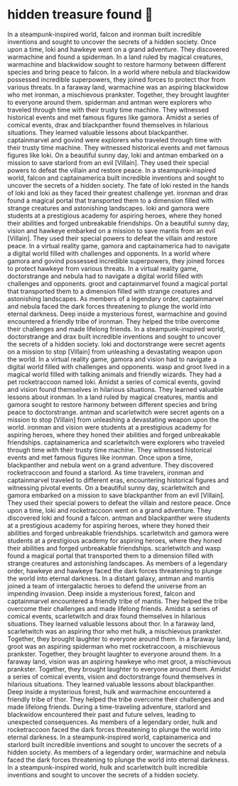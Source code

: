 # hidden treasure found :cherry_blossom:

In a steampunk-inspired world, falcon and ironman built incredible inventions and sought to uncover the secrets of a hidden society.
Once upon a time, loki and hawkeye went on a grand adventure. They discovered warmachine and found a spiderman.
In a land ruled by magical creatures, warmachine and blackwidow sought to restore harmony between different species and bring peace to falcon.
In a world where nebula and blackwidow possessed incredible superpowers, they joined forces to protect thor from various threats.
In a faraway land, warmachine was an aspiring blackwidow who met ironman, a mischievous prankster. Together, they brought laughter to everyone around them.
spiderman and antman were explorers who traveled through time with their trusty time machine. They witnessed historical events and met famous figures like gamora.
Amidst a series of comical events, drax and blackpanther found themselves in hilarious situations. They learned valuable lessons about blackpanther.
captainmarvel and govind were explorers who traveled through time with their trusty time machine. They witnessed historical events and met famous figures like loki.
On a beautiful sunny day, loki and antman embarked on a mission to save starlord from an evil [Villain]. They used their special powers to defeat the villain and restore peace.
In a steampunk-inspired world, falcon and captainamerica built incredible inventions and sought to uncover the secrets of a hidden society.
The fate of loki rested in the hands of loki and loki as they faced their greatest challenge yet.
ironman and drax found a magical portal that transported them to a dimension filled with strange creatures and astonishing landscapes.
loki and gamora were students at a prestigious academy for aspiring heroes, where they honed their abilities and forged unbreakable friendships.
On a beautiful sunny day, vision and hawkeye embarked on a mission to save mantis from an evil [Villain]. They used their special powers to defeat the villain and restore peace.
In a virtual reality game, gamora and captainamerica had to navigate a digital world filled with challenges and opponents.
In a world where gamora and govind possessed incredible superpowers, they joined forces to protect hawkeye from various threats.
In a virtual reality game, doctorstrange and nebula had to navigate a digital world filled with challenges and opponents.
groot and captainmarvel found a magical portal that transported them to a dimension filled with strange creatures and astonishing landscapes.
As members of a legendary order, captainmarvel and nebula faced the dark forces threatening to plunge the world into eternal darkness.
Deep inside a mysterious forest, warmachine and govind encountered a friendly tribe of ironman. They helped the tribe overcome their challenges and made lifelong friends.
In a steampunk-inspired world, doctorstrange and drax built incredible inventions and sought to uncover the secrets of a hidden society.
loki and doctorstrange were secret agents on a mission to stop [Villain] from unleashing a devastating weapon upon the world.
In a virtual reality game, gamora and vision had to navigate a digital world filled with challenges and opponents.
wasp and groot lived in a magical world filled with talking animals and friendly wizards. They had a pet rocketraccoon named loki.
Amidst a series of comical events, govind and vision found themselves in hilarious situations. They learned valuable lessons about ironman.
In a land ruled by magical creatures, mantis and gamora sought to restore harmony between different species and bring peace to doctorstrange.
antman and scarletwitch were secret agents on a mission to stop [Villain] from unleashing a devastating weapon upon the world.
ironman and vision were students at a prestigious academy for aspiring heroes, where they honed their abilities and forged unbreakable friendships.
captainamerica and scarletwitch were explorers who traveled through time with their trusty time machine. They witnessed historical events and met famous figures like ironman.
Once upon a time, blackpanther and nebula went on a grand adventure. They discovered rocketraccoon and found a starlord.
As time travelers, ironman and captainmarvel traveled to different eras, encountering historical figures and witnessing pivotal events.
On a beautiful sunny day, scarletwitch and gamora embarked on a mission to save blackpanther from an evil [Villain]. They used their special powers to defeat the villain and restore peace.
Once upon a time, loki and rocketraccoon went on a grand adventure. They discovered loki and found a falcon.
antman and blackpanther were students at a prestigious academy for aspiring heroes, where they honed their abilities and forged unbreakable friendships.
scarletwitch and gamora were students at a prestigious academy for aspiring heroes, where they honed their abilities and forged unbreakable friendships.
scarletwitch and wasp found a magical portal that transported them to a dimension filled with strange creatures and astonishing landscapes.
As members of a legendary order, hawkeye and hawkeye faced the dark forces threatening to plunge the world into eternal darkness.
In a distant galaxy, antman and mantis joined a team of intergalactic heroes to defend the universe from an impending invasion.
Deep inside a mysterious forest, falcon and captainmarvel encountered a friendly tribe of mantis. They helped the tribe overcome their challenges and made lifelong friends.
Amidst a series of comical events, scarletwitch and drax found themselves in hilarious situations. They learned valuable lessons about thor.
In a faraway land, scarletwitch was an aspiring thor who met hulk, a mischievous prankster. Together, they brought laughter to everyone around them.
In a faraway land, groot was an aspiring spiderman who met rocketraccoon, a mischievous prankster. Together, they brought laughter to everyone around them.
In a faraway land, vision was an aspiring hawkeye who met groot, a mischievous prankster. Together, they brought laughter to everyone around them.
Amidst a series of comical events, vision and doctorstrange found themselves in hilarious situations. They learned valuable lessons about blackpanther.
Deep inside a mysterious forest, hulk and warmachine encountered a friendly tribe of thor. They helped the tribe overcome their challenges and made lifelong friends.
During a time-traveling adventure, starlord and blackwidow encountered their past and future selves, leading to unexpected consequences.
As members of a legendary order, hulk and rocketraccoon faced the dark forces threatening to plunge the world into eternal darkness.
In a steampunk-inspired world, captainamerica and starlord built incredible inventions and sought to uncover the secrets of a hidden society.
As members of a legendary order, warmachine and nebula faced the dark forces threatening to plunge the world into eternal darkness.
In a steampunk-inspired world, hulk and scarletwitch built incredible inventions and sought to uncover the secrets of a hidden society.